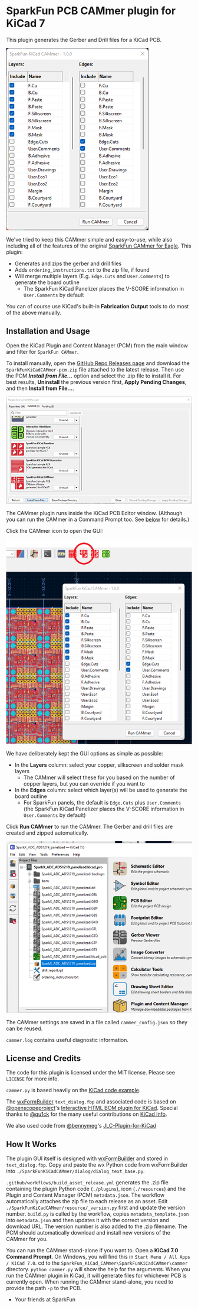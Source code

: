# SparkFun PCB CAMmer plugin for KiCad 7

This plugin generates the Gerber and Drill files for a KiCad PCB.

![CAMmer](./img/cammer.png)

We've tried to keep this CAMmer simple and easy-to-use, while also including all of the features of the original [SparkFun CAMmer for Eagle](https://github.com/sparkfun/SparkFun_Eagle_Settings/blob/main/ulp/SparkFun-CAMmer.ulp). This plugin:

* Generates and zips the gerber and drill files
* Adds `ordering_instructions.txt` to the zip file, if found
* Will merge multiple layers (E.g. `Edge.Cuts` and `User.Comments`) to generate the board outline
  * The SparkFun KiCad Panelizer places the V-SCORE information in `User.Comments` by default

You can of course use KiCad's built-in **Fabrication Output** tools to do most of the above manually.

## Installation and Usage

Open the KiCad Plugin and Content Manager (PCM) from the main window and filter for `SparkFun CAMmer`.

To install manually, open the [GitHub Repo Releases page](https://github.com/sparkfun/SparkFun_KiCad_CAMmer/releases) and download the `SparkFunKiCadCAMmer-pcm.zip` file attached to the latest release. Then use the PCM _**Install from File...**_ option and select the .zip file to install it. For best results, **Uninstall** the previous version first, **Apply Pending Changes**, and then **Install from File...**.

![Install manually](./img/install_from_file.png)

The CAMmer plugin runs inside the KiCad PCB Editor window. (Although you can run the CAMmer in a Command Prompt too. See [below](#how-it-works) for details.)

Click the CAMmer icon to open the GUI:

![Open CAMmer](./img/run_cammer.png)

We have deliberately kept the GUI options as simple as possible:

* In the **Layers** column: select your copper, silkscreen and solder mask layers
  * The CAMmer will select these for you based on the number of copper layers, but you can override if you want to
* In the **Edges** column: select which layer(s) will be used to generate the board outline
  * For SparkFun panels, the default is `Edge.Cuts` plus `User.Comments` (the SparkFun KiCad Panelizer places the V-SCORE information in `User.Comments` by default)

Click **Run CAMmer** to run the CAMmer. The Gerber and drill files are created and zipped automatically.

![Run CAMmer](./img/run_cammer_2.png)

The CAMmer settings are saved in a file called `cammer_config.json` so they can be reused.

`cammer.log` contains useful diagnostic information.

## License and Credits

The code for this plugin is licensed under the MIT license. Please see `LICENSE` for more info.

`cammer.py` is based heavily on the [KiCad code example](https://gitlab.com/kicad/code/kicad/-/blob/master/demos/python_scripts_examples/plot_board.py).

The [wxFormBuilder](https://github.com/wxFormBuilder/wxFormBuilder/releases) `text_dialog.fbp` and associated code is based on [@openscopeproject](https://github.com/openscopeproject)'s [Interactive HTML BOM plugin for KiCad](https://github.com/openscopeproject/InteractiveHtmlBom). Special thanks to [@qu1ck](https://github.com/qu1ck) for the many useful contributions on [KiCad Info](https://forum.kicad.info/).

We also used code from [@bennymeg](https://github.com/bennymeg)'s [JLC-Plugin-for-KiCad](https://github.com/bennymeg/JLC-Plugin-for-KiCad/blob/6f1426d9724da8e9da48b8a821fa2a821bae9856/plugins/process.py#L116-L119)

## How It Works

The plugin GUI itself is designed with [wxFormBuilder](https://github.com/wxFormBuilder/wxFormBuilder/releases) and stored in `text_dialog.fbp`.
Copy and paste the wx Python code from wxFormBuilder into `./SparkFunKiCadCAMmer/dialog/dialog_text_base.py`.

`.github/workflows/build_asset_release.yml` generates the .zip file containing the plugin Python code (`./plugins`), icon (`./resources`) and the Plugin and Content Manager (PCM) `metadata.json`. The workflow automatically attaches the zip file to each release as an asset. Edit `./SparkFunKiCadCAMmer/resource/_version.py` first and update the version number. `build.py` is called by the workflow, copies `metadata_template.json` into `metadata.json` and then updates it with the correct version and download URL. The version number is also added to the .zip filename. The PCM should automatically download and install new versions of the CAMmer for you.

You can run the CAMmer stand-alone if you want to. Open a **KiCad 7.0 Command Prompt**. On Windows, you will find this in `Start Menu / All Apps / KiCad 7.0`. cd to the `SparkFun_KiCad_CAMmer\SparkFunKiCadCAMmer\cammer` directory. `python cammer.py` will show the help for the arguments. When you run the CAMmer plugin in KiCad, it will generate files for whichever PCB is currently open. When running the CAMmer stand-alone, you need to provide the path `-p` to the PCB.

- Your friends at SparkFun

